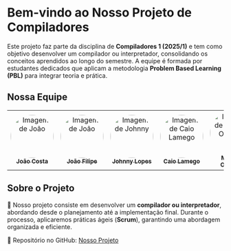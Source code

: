 # Bem-vindo ao Nosso Projeto de Compiladores

Este projeto faz parte da disciplina de **Compiladores 1 (2025/1)** e tem como objetivo desenvolver um compilador ou interpretador, consolidando os conceitos aprendidos ao longo do semestre. A equipe é formada por estudantes dedicados que aplicam a metodologia **Problem Based Learning (PBL)** para integrar teoria e prática.

## Nossa Equipe

<center> 
  
  <table style="width: 100%;">
  <tr>
    <td align="center"><a href="https://github.com/jvcostta"><img style="border-radius: 50%;" src="https://github.com/jvcostta.png" width="100px;" alt="Imagem de João"/><br /><sub><b>João Costa</b></sub></a></td>
    <td align="center"><a href="https://github.com/Joao151104"><img style="border-radius: 50%;" src="https://github.com/Joao151104.png" width="100px;" alt="Imagem de João"/><br /><sub><b>João Filipe</b></sub></a></td>
    <td align="center"><a href="https://github.com/JohnnyLopess"><img style="border-radius: 50%;" src="https://github.com/Johnnylopess.png" width="100px;" alt="Imagem de Johnny"/><br /><sub><b>Johnny Lopes</b></sub></a></td>
    <td align="center"><a href="https://github.com/caiolamego"><img style="border-radius: 50%;" src="https://github.com/caiolamego.png" width="100px;" alt="Imagem de Caio Lamego"/><br /><sub><b>Caio Lamego</b></sub></a></td>
    <td align="center"><a href="https://github.com/MateusPy"><img style="border-radius: 50%;" src="https://github.com/MateusPy.png" width="100px;" alt="Imagem de Mateus Orlando"/><br /><sub><b>Mateus Orlando</b></sub></a></td>
    <td align="center"><a href="https://github.com/Stain19"><img style="border-radius: 50%;" src="https://github.com/Stain19.png" width="100px;" alt="Imagem de Pedro Braga"/><br /><sub><b>Pedro Braga</b></sub></a></td>
  </tr>
</table> 

</center>

## Sobre o Projeto

📌 Nosso projeto consiste em desenvolver um **compilador ou interpretador**, abordando desde o planejamento até a implementação final. Durante o processo, aplicaremos práticas ágeis (**Scrum**), garantindo uma abordagem organizada e eficiente.

🔗 Repositório no GitHub: [Nosso Projeto](https://github.com/JohnnyLopess/Trabalho_compiladores)

